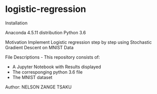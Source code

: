 # logistic-regression

Installation

Anaconda 4.5.11 distribution
Python 3.6

Motivation
Implement Logistic regression step by step using Stochastic Gradient Descent on MNIST Data

File Descriptions - 
This repository consists of:

- A Jupyter Notebook with Results displayed
- The corresponging python 3.6 file
- The MNIST dataset

Author: NELSON ZANGE TSAKU
